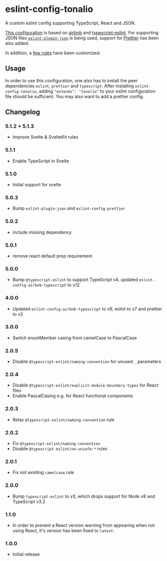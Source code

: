 # eslint-config-tonalio

A custom eslint config supporting TypeScript, React and JSON.

[This configuration](./index.js) is based on [airbnb](https://github.com/airbnb/javascript/tree/master/packages/eslint-config-airbnb) and [typescript-eslint](https://github.com/typescript-eslint/typescript-eslint). For supporting JSON files [`eslint-plugin-json`](https://github.com/azeemba/eslint-plugin-json) is being used, support for [Prettier](https://github.com/prettier) has been also added.

In addition, a [few rules](./rules.js) have been customized.

## Usage

In order to use this configuration, one also has to install the peer dependencies `eslint`, `prettier` and `typescript`. After installing `eslint-config-tonalio`, adding `"extends": "tonalio"` to your eslint configuration file should be sufficient. You may also want to add a prettier config.

## Changelog

### 5.1.2 + 5.1.3

-   Improve Svelte & SvelteKit rules

### 5.1.1

-   Enable TypeScript in Svelte

### 5.1.0

-   Initial support for svelte

### 5.0.3

-   Bump `eslint-plugin-json` and `eslint-config-prettier`

### 5.0.2

-   include missing dependency

### 5.0.1

-   remove react default prop requirement

### 5.0.0

-   Bump `@typescript-eslint` to support TypeScript v4, updated `eslint-config-airbnb-typescript` to v12

### 4.0.0

-   Updated `eslint-config-airbnb-typescript` to v9, eslint to v7 and prettier to v2

### 3.0.0

-   Switch enumMember casing from camelCase to PascalCase

### 2.0.5

-   Disable `@typescript-eslint/naming-convention` for unused `_` parameters

### 2.0.4

-   Disable `@typescript-eslint/explicit-module-boundary-types` for React files
-   Enable PascalCasing e.g. for React functional components

### 2.0.3

-   Relax `@typescript-eslint/naming-convention` rule

### 2.0.2

-   Fix `@typescript-eslint/naming-convention`
-   Disable `@typescript-eslint/no-unsafe-*` rules

### 2.0.1

-   Fix not existing `camelcase` rule

### 2.0.0

-   Bump `typescript-eslint` to v3, which drops support for Node v8 and TypeScript v3.2

### 1.1.0

-   In order to prevent a React version warning from appearing when not using React, it's version has been fixed to `latest`.

### 1.0.0

-   Initial release
